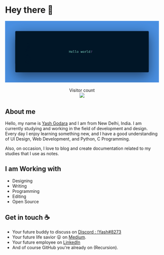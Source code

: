 # Hey there :wave:


<img src="banner.jpg" alt="Hello world">


<p align="center"> 
  Visitor count<br>
  <img src="https://profile-counter.glitch.me/y17godara/count.svg" />
</p>


## About me

Hello, my name is [Yash Godara](https://leetcode.com/y17godara/) and I am from New Delhi, India. I am currently studying and working in the field of development and design. Every day I enjoy learning something new, and I have a good understanding of UI Design, Web Development, and Python, C Programming. 

Also, on occasion, I love to blog and create documentation related to my studies that I use as notes.


## I am Working with

- Designing
- Writing
- Programming
- Editing
- Open Source


## Get in touch :coffee:

- Your future buddy to discuss on [Discord : !Yash#8273](#)
- Your future life savior :stuck_out_tongue: on [Medium](https://medium.com/@sagarviradiya).
- Your future employee on [LinkedIn](https://www.linkedin.com/in/sagarviradiya)
- And of course GitHub you're already on (Recursion).
